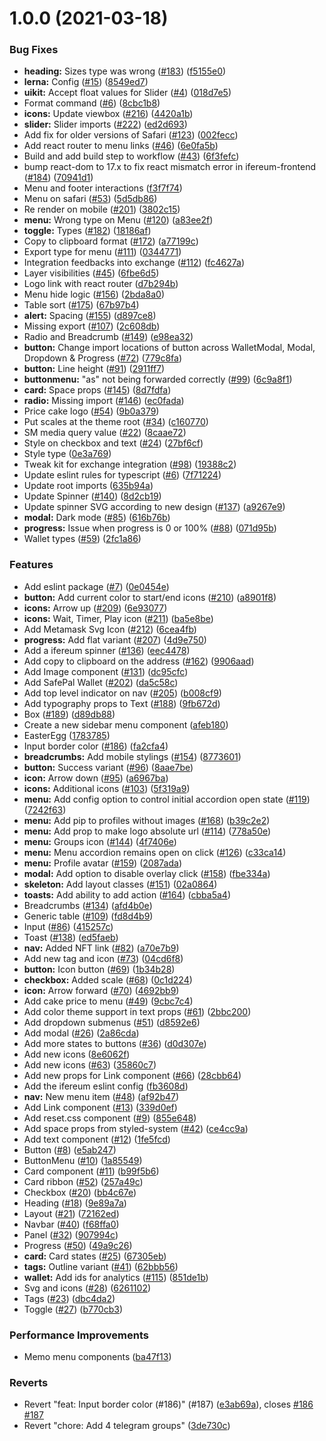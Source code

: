 # 1.0.0 (2021-03-18)


### Bug Fixes

* **heading:** Sizes type was wrong ([#183](https://github.com/swap-store/ifereum-toolkit/issues/183)) ([f5155e0](https://github.com/swap-store/ifereum-toolkit/commit/f5155e0fc977fbfd686d1b6f7473ccc2a336af90))
* **lerna:** Config ([#15](https://github.com/swap-store/ifereum-toolkit/issues/15)) ([8549ed7](https://github.com/swap-store/ifereum-toolkit/commit/8549ed717d6393a554e146955790a840d11a250d))
* **uikit:** Accept float values for Slider ([#4](https://github.com/swap-store/ifereum-toolkit/issues/4)) ([018d7e5](https://github.com/swap-store/ifereum-toolkit/commit/018d7e5276e06cf880b2ce8f15f6eaa10e47f236))
* Format command ([#6](https://github.com/swap-store/ifereum-toolkit/issues/6)) ([8cbc1b8](https://github.com/swap-store/ifereum-toolkit/commit/8cbc1b866443047032cd040f6867f245e3d5b0c0))
* **icons:** Update viewbox ([#216](https://github.com/swap-store/ifereum-toolkit/issues/216)) ([4420a1b](https://github.com/swap-store/ifereum-toolkit/commit/4420a1be0d4ff41ba737bcc80eaea46c7b2a16b2))
* **slider:** Slider imports ([#222](https://github.com/swap-store/ifereum-toolkit/issues/222)) ([ed2d693](https://github.com/swap-store/ifereum-toolkit/commit/ed2d693d172a59b82e3209eed4d3e9a5f07f33b3))
* Add fix for older versions of Safari ([#123](https://github.com/swap-store/ifereum-toolkit/issues/123)) ([002fecc](https://github.com/swap-store/ifereum-toolkit/commit/002feccd076c3d662885305a5d57a183a83d557f))
* Add react router to menu links ([#46](https://github.com/swap-store/ifereum-toolkit/issues/46)) ([6e0fa5b](https://github.com/swap-store/ifereum-toolkit/commit/6e0fa5b8c67993e3f1537278a13da9bb4ebb9a17))
* Build and add build step to workflow ([#43](https://github.com/swap-store/ifereum-toolkit/issues/43)) ([6f3fefc](https://github.com/swap-store/ifereum-toolkit/commit/6f3fefc3cbd394f869bfad0422cb16c716204e31))
* bump react-dom to 17.x to fix react mismatch error in ifereum-frontend ([#184](https://github.com/swap-store/ifereum-toolkit/issues/184)) ([70941d1](https://github.com/swap-store/ifereum-toolkit/commit/70941d177b6572e5879315d96beb5cee7b6e0a38))
* Menu and footer interactions ([f3f7f74](https://github.com/swap-store/ifereum-toolkit/commit/f3f7f74bb86654fcfae5344f115d6d3fac129327))
* Menu on safari ([#53](https://github.com/swap-store/ifereum-toolkit/issues/53)) ([5d5db86](https://github.com/swap-store/ifereum-toolkit/commit/5d5db860c1648eb96a9b7637d9dad79edbab23b9))
* Re render on mobile ([#201](https://github.com/swap-store/ifereum-toolkit/issues/201)) ([3802c15](https://github.com/swap-store/ifereum-toolkit/commit/3802c153a7786fae9dc9eb20d5a45bed4a2c8c27))
* **menu:** Wrong type on Menu ([#120](https://github.com/swap-store/ifereum-toolkit/issues/120)) ([a83ee2f](https://github.com/swap-store/ifereum-toolkit/commit/a83ee2f14a2d1505c1574baa3582219715885530))
* **toggle:** Types ([#182](https://github.com/swap-store/ifereum-toolkit/issues/182)) ([18186af](https://github.com/swap-store/ifereum-toolkit/commit/18186afcb8e62af5beb999ab122cbf53b4dfb4fa))
* Copy to clipboard format ([#172](https://github.com/swap-store/ifereum-toolkit/issues/172)) ([a77199c](https://github.com/swap-store/ifereum-toolkit/commit/a77199cbbd871ca140be1446d5b688e3f85aba33))
* Export type for menu ([#111](https://github.com/swap-store/ifereum-toolkit/issues/111)) ([0344771](https://github.com/swap-store/ifereum-toolkit/commit/03447710dd2e973ad9967b402de8d6ea4cea13cc))
* Integration feedbacks into exchange ([#112](https://github.com/swap-store/ifereum-toolkit/issues/112)) ([fc4627a](https://github.com/swap-store/ifereum-toolkit/commit/fc4627a48f553c0a1e22141f286fb5e5ffcd9350))
* Layer visibilities ([#45](https://github.com/swap-store/ifereum-toolkit/issues/45)) ([6fbe6d5](https://github.com/swap-store/ifereum-toolkit/commit/6fbe6d518276cda61a20787003ba7f25f6990696))
* Logo link with react router ([d7b294b](https://github.com/swap-store/ifereum-toolkit/commit/d7b294b172072c3d7e07b88377ef48601ac0be4f))
* Menu hide logic ([#156](https://github.com/swap-store/ifereum-toolkit/issues/156)) ([2bda8a0](https://github.com/swap-store/ifereum-toolkit/commit/2bda8a0efdfa040a17bc8f6d97f2bace8292c560))
* Table sort ([#175](https://github.com/swap-store/ifereum-toolkit/issues/175)) ([67b97b4](https://github.com/swap-store/ifereum-toolkit/commit/67b97b41d49bbfcc30ee7b52227186745dde0c61))
* **alert:** Spacing ([#155](https://github.com/swap-store/ifereum-toolkit/issues/155)) ([d897ce8](https://github.com/swap-store/ifereum-toolkit/commit/d897ce86bf7b6643f438b6c4d83339c6d3c8861d))
* Missing export ([#107](https://github.com/swap-store/ifereum-toolkit/issues/107)) ([2c608db](https://github.com/swap-store/ifereum-toolkit/commit/2c608dbcd9dcb82fe8fe0aef0dd0701ad89c3180))
* Radio and Breadcrumb ([#149](https://github.com/swap-store/ifereum-toolkit/issues/149)) ([e98ea32](https://github.com/swap-store/ifereum-toolkit/commit/e98ea3263009a2cb9be10fef19f2f3b7a7a9a3cb))
* **button:** Change import locations of button across WalletModal, Modal, Dropdown & Progress ([#72](https://github.com/swap-store/ifereum-toolkit/issues/72)) ([779c8fa](https://github.com/swap-store/ifereum-toolkit/commit/779c8fafcab07fbc5657c2537a6f8309cb43aee7))
* **button:** Line height ([#91](https://github.com/swap-store/ifereum-toolkit/issues/91)) ([2911ff7](https://github.com/swap-store/ifereum-toolkit/commit/2911ff72c203cec77605535ed559ac644c69ea24))
* **buttonmenu:** "as" not being forwarded correctly ([#99](https://github.com/swap-store/ifereum-toolkit/issues/99)) ([6c9a8f1](https://github.com/swap-store/ifereum-toolkit/commit/6c9a8f1d36838b75e44efa8546a7e07e2907ea13))
* **card:** Space props ([#145](https://github.com/swap-store/ifereum-toolkit/issues/145)) ([8d7fdfa](https://github.com/swap-store/ifereum-toolkit/commit/8d7fdfafdec89dd22fc43d6033daf6ef9e207a67))
* **radio:** Missing import ([#146](https://github.com/swap-store/ifereum-toolkit/issues/146)) ([ec0fada](https://github.com/swap-store/ifereum-toolkit/commit/ec0fada6caabb2bfb97feb9648bcb5a758ce4586))
* Price cake logo ([#54](https://github.com/swap-store/ifereum-toolkit/issues/54)) ([9b0a379](https://github.com/swap-store/ifereum-toolkit/commit/9b0a3793d468a8ca4549da88ca77092a93023ab4))
* Put scales at the theme root ([#34](https://github.com/swap-store/ifereum-toolkit/issues/34)) ([c160770](https://github.com/swap-store/ifereum-toolkit/commit/c160770e12d7f5139ae36b63c7b02aa412e2693b))
* SM media query value ([#22](https://github.com/swap-store/ifereum-toolkit/issues/22)) ([8caae72](https://github.com/swap-store/ifereum-toolkit/commit/8caae724d39c3ebf1ca4622e53a87a4bf179bf8f))
* Style on checkbox and text ([#24](https://github.com/swap-store/ifereum-toolkit/issues/24)) ([27bf6cf](https://github.com/swap-store/ifereum-toolkit/commit/27bf6cf40b1d9cd6d0ce5c8fbd366b2f0e456259))
* Style type ([0e3a769](https://github.com/swap-store/ifereum-toolkit/commit/0e3a769e7abd785a241452b77a811ed4ce27a941))
* Tweak kit for exchange integration ([#98](https://github.com/swap-store/ifereum-toolkit/issues/98)) ([19388c2](https://github.com/swap-store/ifereum-toolkit/commit/19388c2664146cc4b659262ad06353ee2e7771fe))
* Update eslint rules for typescript ([#6](https://github.com/swap-store/ifereum-toolkit/issues/6)) ([7f71224](https://github.com/swap-store/ifereum-toolkit/commit/7f7122451ea2444c64bcdeae1e567d2cd2b4770a))
* Update root imports ([635b94a](https://github.com/swap-store/ifereum-toolkit/commit/635b94a6272fc026d776433c293b83dbf490b31e))
* Update Spinner ([#140](https://github.com/swap-store/ifereum-toolkit/issues/140)) ([8d2cb19](https://github.com/swap-store/ifereum-toolkit/commit/8d2cb194bbaa29ec1e0f5731cd715c424adb79d6))
* Update spinner SVG according to new design ([#137](https://github.com/swap-store/ifereum-toolkit/issues/137)) ([a9267e9](https://github.com/swap-store/ifereum-toolkit/commit/a9267e966951e995f3a8eeeca3ff3929a4d33604))
* **modal:** Dark mode ([#85](https://github.com/swap-store/ifereum-toolkit/issues/85)) ([616b76b](https://github.com/swap-store/ifereum-toolkit/commit/616b76b56478efb548db9fb89edc77a6b289c5a9))
* **progress:** Issue when progress is 0 or 100% ([#88](https://github.com/swap-store/ifereum-toolkit/issues/88)) ([071d95b](https://github.com/swap-store/ifereum-toolkit/commit/071d95bad5f0c00ca51324f13cca6f6aa631d140))
* Wallet types ([#59](https://github.com/swap-store/ifereum-toolkit/issues/59)) ([2fc1a86](https://github.com/swap-store/ifereum-toolkit/commit/2fc1a863fc8048b9f9d0e79cc2cd0b873854f307))


### Features

* Add eslint package ([#7](https://github.com/swap-store/ifereum-toolkit/issues/7)) ([0e0454e](https://github.com/swap-store/ifereum-toolkit/commit/0e0454eb9a63e976934956dc5c66fbef2ce2017a))
* **button:** Add current color to start/end icons ([#210](https://github.com/swap-store/ifereum-toolkit/issues/210)) ([a8901f8](https://github.com/swap-store/ifereum-toolkit/commit/a8901f810d6baa1f0c96d3f7db898fa7a44dfdd2))
* **icons:** Arrow up ([#209](https://github.com/swap-store/ifereum-toolkit/issues/209)) ([6e93077](https://github.com/swap-store/ifereum-toolkit/commit/6e93077a430f36bd72c65cc27a3a80f76adb6f04))
* **icons:** Wait, Timer, Play icon ([#211](https://github.com/swap-store/ifereum-toolkit/issues/211)) ([ba5e8be](https://github.com/swap-store/ifereum-toolkit/commit/ba5e8beaf2791313f31475041ded08c5e1bbfef0))
* Add Metamask Svg Icon ([#212](https://github.com/swap-store/ifereum-toolkit/issues/212)) ([6cea4fb](https://github.com/swap-store/ifereum-toolkit/commit/6cea4fbb464703d25855c067d69ceda7b4f164ff))
* **progress:** Add flat variant ([#207](https://github.com/swap-store/ifereum-toolkit/issues/207)) ([4d9e750](https://github.com/swap-store/ifereum-toolkit/commit/4d9e75061f69d376a68be714ebb3f8bfd7381b86))
* Add a ifereum spinner ([#136](https://github.com/swap-store/ifereum-toolkit/issues/136)) ([eec4478](https://github.com/swap-store/ifereum-toolkit/commit/eec4478e33e04a36c9a2819800df92adb98a2c61))
* Add copy to clipboard on the address ([#162](https://github.com/swap-store/ifereum-toolkit/issues/162)) ([9906aad](https://github.com/swap-store/ifereum-toolkit/commit/9906aad82a86689493cad378471f46ea68877b8c))
* Add Image component ([#131](https://github.com/swap-store/ifereum-toolkit/issues/131)) ([dc95cfc](https://github.com/swap-store/ifereum-toolkit/commit/dc95cfc945a14764ee277f6305b905325703e5a7))
* Add SafePal Wallet ([#202](https://github.com/swap-store/ifereum-toolkit/issues/202)) ([da5c58c](https://github.com/swap-store/ifereum-toolkit/commit/da5c58c33caffeead7b77b51272085b1336168ea))
* Add top level indicator on nav ([#205](https://github.com/swap-store/ifereum-toolkit/issues/205)) ([b008cf9](https://github.com/swap-store/ifereum-toolkit/commit/b008cf96d18cf8fd14c0b804d0a658c354d464d9))
* Add typography props to Text ([#188](https://github.com/swap-store/ifereum-toolkit/issues/188)) ([9fb672d](https://github.com/swap-store/ifereum-toolkit/commit/9fb672d42218d7c47033a306f73a499179ea4268))
* Box ([#189](https://github.com/swap-store/ifereum-toolkit/issues/189)) ([d89db88](https://github.com/swap-store/ifereum-toolkit/commit/d89db887de155806efbf264382f2b9b9e7478ae1))
* Create a new sidebar menu component ([afeb180](https://github.com/swap-store/ifereum-toolkit/commit/afeb180b3e3f9d688c73808a64edbcaa9b754240))
* EasterEgg ([1783785](https://github.com/swap-store/ifereum-toolkit/commit/1783785d9a0b81193216e194eb3bb358766adc99))
* Input border color ([#186](https://github.com/swap-store/ifereum-toolkit/issues/186)) ([fa2cfa4](https://github.com/swap-store/ifereum-toolkit/commit/fa2cfa4915b24c5510f8ec3a1f92057fd04b1ecc))
* **breadcrumbs:** Add mobile stylings ([#154](https://github.com/swap-store/ifereum-toolkit/issues/154)) ([8773601](https://github.com/swap-store/ifereum-toolkit/commit/87736018fddcdf28f085670498d35589eb1fe6fe))
* **button:** Success variant ([#96](https://github.com/swap-store/ifereum-toolkit/issues/96)) ([8aae7be](https://github.com/swap-store/ifereum-toolkit/commit/8aae7beaf2fb5575735fdfd546579a1aadcff002))
* **icon:** Arrow down ([#95](https://github.com/swap-store/ifereum-toolkit/issues/95)) ([a6967ba](https://github.com/swap-store/ifereum-toolkit/commit/a6967ba8e4f59d472fb7a6424c6710f4ff6590f1))
* **icons:** Additional icons ([#103](https://github.com/swap-store/ifereum-toolkit/issues/103)) ([5f319a9](https://github.com/swap-store/ifereum-toolkit/commit/5f319a9f73efe94c68fe8b7f17cc3ce34caa5fbb))
* **menu:** Add config option to control initial accordion open state ([#119](https://github.com/swap-store/ifereum-toolkit/issues/119)) ([7242f63](https://github.com/swap-store/ifereum-toolkit/commit/7242f6396bdde36a32e02373c727a70010933f1c))
* **menu:** Add pip to profiles without images ([#168](https://github.com/swap-store/ifereum-toolkit/issues/168)) ([b39c2e2](https://github.com/swap-store/ifereum-toolkit/commit/b39c2e23234f2acd1c45f7e367925fa14f3f7c21))
* **menu:** Add prop to make logo absolute url ([#114](https://github.com/swap-store/ifereum-toolkit/issues/114)) ([778a50e](https://github.com/swap-store/ifereum-toolkit/commit/778a50e08c28b6a71560985358c41677a9be836c))
* **menu:** Groups icon ([#144](https://github.com/swap-store/ifereum-toolkit/issues/144)) ([4f7406e](https://github.com/swap-store/ifereum-toolkit/commit/4f7406e02ed18d3dd179098bda54bf59af25747d))
* **menu:** Menu accordion remains open on click ([#126](https://github.com/swap-store/ifereum-toolkit/issues/126)) ([c33ca14](https://github.com/swap-store/ifereum-toolkit/commit/c33ca14918b54b1fda10f6477f0d6ea25820db58))
* **menu:** Profile avatar ([#159](https://github.com/swap-store/ifereum-toolkit/issues/159)) ([2087ada](https://github.com/swap-store/ifereum-toolkit/commit/2087adaf71c391c5ea8f7da927d405bae59b2242))
* **modal:** Add option to disable overlay click ([#158](https://github.com/swap-store/ifereum-toolkit/issues/158)) ([fbe334a](https://github.com/swap-store/ifereum-toolkit/commit/fbe334a23eb87a74c0fce127fce4d43bf3c096fb))
* **skeleton:** Add layout classes ([#151](https://github.com/swap-store/ifereum-toolkit/issues/151)) ([02a0864](https://github.com/swap-store/ifereum-toolkit/commit/02a0864c66b10c02070eca06d4c68f0d8597c1c1))
* **toasts:** Add ability to add action ([#164](https://github.com/swap-store/ifereum-toolkit/issues/164)) ([cbba5a4](https://github.com/swap-store/ifereum-toolkit/commit/cbba5a4704b64e7f962556c4a2a8de733d04ed8c))
* Breadcrumbs ([#134](https://github.com/swap-store/ifereum-toolkit/issues/134)) ([afd4b0e](https://github.com/swap-store/ifereum-toolkit/commit/afd4b0e2f0143d0b4a674f9fb985404f79eac2da))
* Generic table ([#109](https://github.com/swap-store/ifereum-toolkit/issues/109)) ([fd8d4b9](https://github.com/swap-store/ifereum-toolkit/commit/fd8d4b9d092b5bae5b4c49860b6c5e10eccbac1b))
* Input ([#86](https://github.com/swap-store/ifereum-toolkit/issues/86)) ([415257c](https://github.com/swap-store/ifereum-toolkit/commit/415257ca0341a91be6832efb2b2c6f8ad8de8bb5))
* Toast ([#138](https://github.com/swap-store/ifereum-toolkit/issues/138)) ([ed5faeb](https://github.com/swap-store/ifereum-toolkit/commit/ed5faebb82584abcc761018a6e7d6f5b15b3c68e))
* **nav:** Added NFT link ([#82](https://github.com/swap-store/ifereum-toolkit/issues/82)) ([a70e7b9](https://github.com/swap-store/ifereum-toolkit/commit/a70e7b99272824fb95483d50b15c2cfca8fe7908))
* Add new tag and icon ([#73](https://github.com/swap-store/ifereum-toolkit/issues/73)) ([04cd6f8](https://github.com/swap-store/ifereum-toolkit/commit/04cd6f8ef63f8c2a6882552d7fde577fc339f737))
* **button:** Icon button ([#69](https://github.com/swap-store/ifereum-toolkit/issues/69)) ([1b34b28](https://github.com/swap-store/ifereum-toolkit/commit/1b34b283de74513b4d059e5cf7b3382b83d99586))
* **checkbox:** Added scale ([#68](https://github.com/swap-store/ifereum-toolkit/issues/68)) ([0c1d224](https://github.com/swap-store/ifereum-toolkit/commit/0c1d22476eef1595c611614c62c3e60813f7ec24))
* **icon:** Arrow forward ([#70](https://github.com/swap-store/ifereum-toolkit/issues/70)) ([4692bb9](https://github.com/swap-store/ifereum-toolkit/commit/4692bb9bfe1b9a49f7a52e7bb0ccfc47dc839c19))
* Add cake price to menu ([#49](https://github.com/swap-store/ifereum-toolkit/issues/49)) ([9cbc7c4](https://github.com/swap-store/ifereum-toolkit/commit/9cbc7c4f7286e959f5274b883c93a6406589a997))
* Add color theme support in text props ([#61](https://github.com/swap-store/ifereum-toolkit/issues/61)) ([2bbc200](https://github.com/swap-store/ifereum-toolkit/commit/2bbc20097a1fdc1a48137186669b612daa0c88aa))
* Add dropdown submenus ([#51](https://github.com/swap-store/ifereum-toolkit/issues/51)) ([d8592e6](https://github.com/swap-store/ifereum-toolkit/commit/d8592e6625f210648a2268cdf967d7df974205e9))
* Add modal ([#26](https://github.com/swap-store/ifereum-toolkit/issues/26)) ([2a86cda](https://github.com/swap-store/ifereum-toolkit/commit/2a86cdaf4b5c46bd985d68f2e5db90d31be1845d))
* Add more states to buttons ([#36](https://github.com/swap-store/ifereum-toolkit/issues/36)) ([d0d307e](https://github.com/swap-store/ifereum-toolkit/commit/d0d307e23c051b090bdfc188de64c90b525d4924))
* Add new icons ([8e6062f](https://github.com/swap-store/ifereum-toolkit/commit/8e6062fe339c2a29f6af5d0192fcc0718ef964d7))
* Add new icons ([#63](https://github.com/swap-store/ifereum-toolkit/issues/63)) ([35860c7](https://github.com/swap-store/ifereum-toolkit/commit/35860c7bbbc929bf848dd5c32f1431e699a6ca07))
* Add new props for Link component ([#66](https://github.com/swap-store/ifereum-toolkit/issues/66)) ([28cbb64](https://github.com/swap-store/ifereum-toolkit/commit/28cbb644733bbed3a7b6165101e375c53d8f0cea))
* Add the ifereum eslint config ([fb3608d](https://github.com/swap-store/ifereum-toolkit/commit/fb3608daeeee92b28f4e69d379fe705b42b3f79f))
* **nav:** New menu item ([#48](https://github.com/swap-store/ifereum-toolkit/issues/48)) ([af92b47](https://github.com/swap-store/ifereum-toolkit/commit/af92b474ef96aa192453443efdb9121ac8f04630))
* Add Link component ([#13](https://github.com/swap-store/ifereum-toolkit/issues/13)) ([339d0ef](https://github.com/swap-store/ifereum-toolkit/commit/339d0efd233eaa0db478a9c7e2cdeef6f5ef4e9a))
* Add reset.css component ([#9](https://github.com/swap-store/ifereum-toolkit/issues/9)) ([855e648](https://github.com/swap-store/ifereum-toolkit/commit/855e6488e1744acb500f74a5daed81ca42a22964))
* Add space props from styled-system ([#42](https://github.com/swap-store/ifereum-toolkit/issues/42)) ([ce4cc9a](https://github.com/swap-store/ifereum-toolkit/commit/ce4cc9a0d3656b9979622cabe9549d7477bc6da5))
* Add text component ([#12](https://github.com/swap-store/ifereum-toolkit/issues/12)) ([1fe5fcd](https://github.com/swap-store/ifereum-toolkit/commit/1fe5fcd5952eaadbd9d50e94e91060599b1af81e))
* Button ([#8](https://github.com/swap-store/ifereum-toolkit/issues/8)) ([e5ab247](https://github.com/swap-store/ifereum-toolkit/commit/e5ab247d89130c0bc09595be7fd20b6f284e6fed))
* ButtonMenu ([#10](https://github.com/swap-store/ifereum-toolkit/issues/10)) ([1a85549](https://github.com/swap-store/ifereum-toolkit/commit/1a855498803b6e838aec2bb386f6860a6a37967c))
* Card component ([#11](https://github.com/swap-store/ifereum-toolkit/issues/11)) ([b99f5b6](https://github.com/swap-store/ifereum-toolkit/commit/b99f5b6423775691353b5c7db12ad29d4521765b))
* Card ribbon ([#52](https://github.com/swap-store/ifereum-toolkit/issues/52)) ([257a49c](https://github.com/swap-store/ifereum-toolkit/commit/257a49c6706b67a08fbe92a160f9f91784895ab1))
* Checkbox ([#20](https://github.com/swap-store/ifereum-toolkit/issues/20)) ([bb4c67e](https://github.com/swap-store/ifereum-toolkit/commit/bb4c67e3f62a20f215b1ba86303abe10401d85d4))
* Heading ([#18](https://github.com/swap-store/ifereum-toolkit/issues/18)) ([9e89a7a](https://github.com/swap-store/ifereum-toolkit/commit/9e89a7afb32866d66ffa7a8ff8ce648fc1a00bb9))
* Layout ([#21](https://github.com/swap-store/ifereum-toolkit/issues/21)) ([72162ed](https://github.com/swap-store/ifereum-toolkit/commit/72162edc9b0d44ff3a6eddfae9550ed684a9f8f4))
* Navbar ([#40](https://github.com/swap-store/ifereum-toolkit/issues/40)) ([f68ffa0](https://github.com/swap-store/ifereum-toolkit/commit/f68ffa05362b2d80a86fb0abd5b0d84ca2f62a0b))
* Panel ([#32](https://github.com/swap-store/ifereum-toolkit/issues/32)) ([907994c](https://github.com/swap-store/ifereum-toolkit/commit/907994cc047f3fc0dfa64f49cee09d459a194d89))
* Progress ([#50](https://github.com/swap-store/ifereum-toolkit/issues/50)) ([49a9c26](https://github.com/swap-store/ifereum-toolkit/commit/49a9c26c613f1bd291e39e4b25b2823a282e81c2))
* **card:** Card states ([#25](https://github.com/swap-store/ifereum-toolkit/issues/25)) ([67305eb](https://github.com/swap-store/ifereum-toolkit/commit/67305eb1c216ce7419367433e153cf54e9fe85fd))
* **tags:** Outline variant ([#41](https://github.com/swap-store/ifereum-toolkit/issues/41)) ([62bbb56](https://github.com/swap-store/ifereum-toolkit/commit/62bbb56bd290625305f9936585156725f6429c37))
* **wallet:** Add ids for analytics ([#115](https://github.com/swap-store/ifereum-toolkit/issues/115)) ([851de1b](https://github.com/swap-store/ifereum-toolkit/commit/851de1bba96aa2156bfb87dac9bc0bf476492410))
* Svg and icons ([#28](https://github.com/swap-store/ifereum-toolkit/issues/28)) ([6261102](https://github.com/swap-store/ifereum-toolkit/commit/62611029d2787000599e00fb6a16a32c6a8b5c31))
* Tags ([#23](https://github.com/swap-store/ifereum-toolkit/issues/23)) ([dbc4da2](https://github.com/swap-store/ifereum-toolkit/commit/dbc4da29ef66e2be92602a6271c66255d7cd0099))
* Toggle ([#27](https://github.com/swap-store/ifereum-toolkit/issues/27)) ([b770cb3](https://github.com/swap-store/ifereum-toolkit/commit/b770cb335e3e88c2c5f045a2ae1bd360b0c2afba))


### Performance Improvements

* Memo menu components ([ba47f13](https://github.com/swap-store/ifereum-toolkit/commit/ba47f13c1f833015375306c312b0fc6a7ef35b97))


### Reverts

* Revert "feat: Input border color (#186)" (#187) ([e3ab69a](https://github.com/swap-store/ifereum-toolkit/commit/e3ab69a1040ceae3f5e65d45d0229adefdf2ccd2)), closes [#186](https://github.com/swap-store/ifereum-toolkit/issues/186) [#187](https://github.com/swap-store/ifereum-toolkit/issues/187)
* Revert "chore: Add 4 telegram groups" ([3de730c](https://github.com/swap-store/ifereum-toolkit/commit/3de730cc067aaedb6b123d3018aa3d8de7f2bb84))



